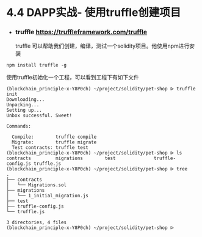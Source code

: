 # 4.4 DAPP实战- 使用truffle创建项目

- ### truffle https://truffleframework.com/truffle
   truffle 可以帮助我们创建，编译，测试一个solidity项目。他使用npm进行安装 
```
npm install truffle -g
```

使用truffle初始化一个工程，可以看到工程下有如下文件
```
(blockchain_principle-x-Y8P0ch) ~/project/solidity/pet-shop ᐅ truffle init
Downloading...
Unpacking...
Setting up...
Unbox successful. Sweet!

Commands:

  Compile:        truffle compile
  Migrate:        truffle migrate
  Test contracts: truffle test
(blockchain_principle-x-Y8P0ch) ~/project/solidity/pet-shop ᐅ ls
contracts         migrations        test              truffle-config.js truffle.js
(blockchain_principle-x-Y8P0ch) ~/project/solidity/pet-shop ᐅ tree
.
├── contracts
│   └── Migrations.sol
├── migrations
│   └── 1_initial_migration.js
├── test
├── truffle-config.js
└── truffle.js

3 directories, 4 files
(blockchain_principle-x-Y8P0ch) ~/project/solidity/pet-shop ᐅ

```